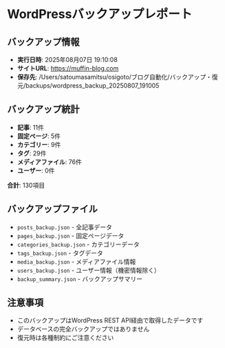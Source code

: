 # WordPressバックアップレポート

## バックアップ情報
- **実行日時**: 2025年08月07日 19:10:08
- **サイトURL**: https://muffin-blog.com
- **保存先**: /Users/satoumasamitsu/osigoto/ブログ自動化/バックアップ・復元/backups/wordpress_backup_20250807_191005

## バックアップ統計
- **記事**: 11件
- **固定ページ**: 5件
- **カテゴリー**: 9件
- **タグ**: 29件
- **メディアファイル**: 76件
- **ユーザー**: 0件

**合計**: 130項目

## バックアップファイル
- `posts_backup.json` - 全記事データ
- `pages_backup.json` - 固定ページデータ
- `categories_backup.json` - カテゴリーデータ
- `tags_backup.json` - タグデータ
- `media_backup.json` - メディアファイル情報
- `users_backup.json` - ユーザー情報（機密情報除く）
- `backup_summary.json` - バックアップサマリー

## 注意事項
- このバックアップはWordPress REST API経由で取得したデータです
- データベースの完全バックアップではありません
- 復元時は各種制約にご注意ください
